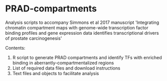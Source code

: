 # PRAD-compartments
Analysis scripts to accompany Simmons et al 2017 manuscript 'Integrating chromatin compartment maps with genome-wide transcription factor binding profiles and gene expression data identifies transcriptional drivers of prostate carcinogenesis'

Contents:

1. R script to generate PRAD compartments and identify TFs with enriched binding in aberrantly-compartmentalized regions
2. List of required data files and download instructions
3. Text files and objects to facilitate analysis

